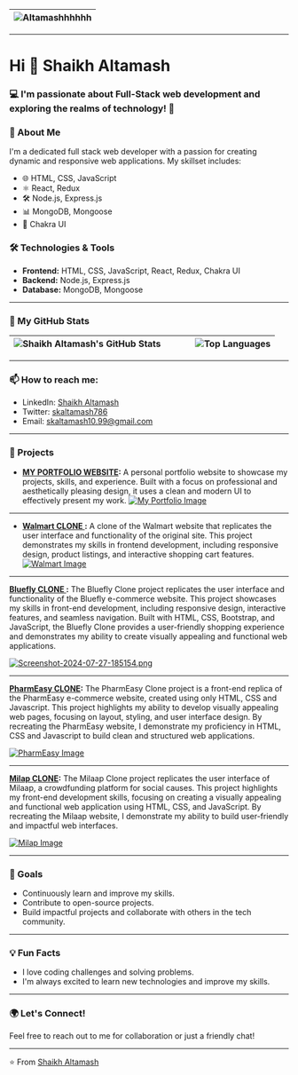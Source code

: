 
| ![Altamashhhhhh](https://github.com/Altamashhhhhh/Altamashhhhhh.github.io/blob/main/68747470733a2f2f6d69726f2e6d656469756d2e636f6d2f6d61782f3730302f302a4647443642557a7a5a7331564a4c75592e676966.gif?raw=true) |
|:------------------------------------------------------------------------------------------------------------------------------------------------------------------------------------------------------------------------------------------------------------:|

 
---

# Hi 👋 Shaikh Altamash

### 💻 I'm passionate about Full-Stack web development and exploring the realms of technology! 🚀



### 🚀 About Me
I'm a dedicated full stack web developer with a passion for creating dynamic and responsive web applications. My skillset includes:

- 🌐 HTML, CSS, JavaScript
- ⚛️ React, Redux
- 🛠️ Node.js, Express.js
- 📊 MongoDB, Mongoose
- 💅 Chakra UI

### 🛠️ Technologies & Tools
- **Frontend:** HTML, CSS, JavaScript, React, Redux, Chakra UI
- **Backend:** Node.js, Express.js
- **Database:** MongoDB, Mongoose

  
---


### 🌟 My GitHub Stats

| ![Shaikh Altamash's GitHub Stats](https://github-readme-stats.vercel.app/api?username=Altamashhhhhh&theme=default&show_icons=true&hide_border=true&count_private=true) | &nbsp; &nbsp; &nbsp; &nbsp; | ![Top Languages](https://github-readme-stats.vercel.app/api/top-langs/?username=Altamashhhhhh&theme=default&show_icons=true&hide_border=true&layout=compact) |
|:---------------------------------------------------------------------------------------------------------------------------------------------------------------:|:---:|:------------------------------------------------------------------------------------------------------------------------------------------------------------:|


---

### 📫 How to reach me:
- LinkedIn: [Shaikh Altamash](https://www.linkedin.com/in/skaltamash/)
- Twitter: [skaltamash786](https://x.com/SkAltamash786)
- Email: [skaltamash10.99@gmail.com](mailto:skaltamash10.99@gmail.com)
--- 




### 🚀 Projects

- **[MY PORTFOLIO WEBSITE](https://my-portfolio-altamash.netlify.app/):** A personal portfolio website to showcase my projects, skills, and experience. Built with a focus on professional and aesthetically pleasing design, it uses a clean and modern UI to effectively present my work.
[![My Portfolio Image](https://github.com/Altamashhhhhh/Altamashhhhhh.github.io/blob/e2e907392b4c166bf46e1dddd280fba5d1e2d414/Screenshot%202024-07-27%20185154.png?raw=true)](https://github.com/Altamashhhhhh/Altamashhhhhh.github.io/blob/e2e907392b4c166bf46e1dddd280fba5d1e2d414/Screenshot%202024-07-27%20185154.png?raw=true)


---




- **[Walmart CLONE ](https://walmartclonedotcom.netlify.app/):** A clone of the Walmart website that replicates the user interface and functionality of the original site. This project demonstrates my skills in frontend development, including responsive design, product listings, and interactive shopping cart features.
 [![Walmart Image](https://github.com/Altamashhhhhh/Altamashhhhhh.github.io/blob/main/WALMART-HOME.png?raw=true)](https://github.com/Altamashhhhhh/Altamashhhhhh.github.io/blob/main/WALMART-HOME.png?raw=true)


---


**[Bluefly CLONE ](https://cheery-frangollo-9feff4.netlify.app/):** The Bluefly Clone project replicates the user interface and functionality of the Bluefly e-commerce website. This project showcases my skills in front-end development, including responsive design, interactive features, and seamless navigation. Built with HTML, CSS, Bootstrap, and JavaScript, the Bluefly Clone provides a user-friendly shopping experience and demonstrates my ability to create visually appealing and functional web applications.

 [![Screenshot-2024-07-27-185154.png](https://github.com/Altamashhhhhh/Altamashhhhhh.github.io/blob/main/bluefly-home.png?raw=true)](https://github.com/Altamashhhhhh/Altamashhhhhh.github.io/blob/main/bluefly-home.png?raw=true)


---


**[PharmEasy CLONE](https://pharmeasyclonedotcom.netlify.app/):** The PharmEasy Clone project is a front-end replica of the PharmEasy e-commerce website, created using only HTML, CSS and Javascript. This project highlights my ability to develop visually appealing web pages, focusing on layout, styling, and user interface design. By recreating the PharmEasy website, I demonstrate my proficiency in HTML, CSS and Javascript to build clean and structured web applications. 
 
 [![PharmEasy Image](https://github.com/Altamashhhhhh/Altamashhhhhh.github.io/blob/main/pharmeasy-home.png?raw=true)](https://github.com/Altamashhhhhh/Altamashhhhhh.github.io/blob/main/pharmeasy-home.png?raw=true)


---


**[Milap CLONE](https://milaporg.netlify.app/):** The Milaap Clone project replicates the user interface of Milaap, a crowdfunding platform for social causes. This project highlights my front-end development skills, focusing on creating a visually appealing and functional web application using HTML, CSS, and JavaScript. By recreating the Milaap website, I demonstrate my ability to build user-friendly and impactful web interfaces. 
 
 [![Milap Image](https://github.com/Altamashhhhhh/Altamashhhhhh.github.io/blob/main/Milap-home.png?raw=true)](https://github.com/Altamashhhhhh/Altamashhhhhh.github.io/blob/main/Milap-home.png?raw=true)




---


### 🎯 Goals
- Continuously learn and improve my skills.
- Contribute to open-source projects.
- Build impactful projects and collaborate with others in the tech community.

---

### 💡 Fun Facts
- I love coding challenges and solving problems.
- I'm always excited to learn new technologies and improve my skills.

---

### 🌍 Let's Connect!
Feel free to reach out to me for collaboration or just a friendly chat!

---

⭐️ From [Shaikh Altamash]([https://github.com/your-github-username](https://github.com/Altamashhhhhh))

<!--
**Altamashhhhhh/Altamashhhhhh** is a ✨ _special_ ✨ repository because its `README.md` (this file) appears on your GitHub profile.

Here are some ideas to get you started:

- 🔭 I’m currently working on ...
- 🌱 I’m currently learning ...
- 👯 I’m looking to collaborate on ...
- 🤔 I’m looking for help with ...
- 💬 Ask me about ...
- 📫 How to reach me: ...
- 😄 Pronouns: ...
- ⚡ Fun fact: ...
-->
